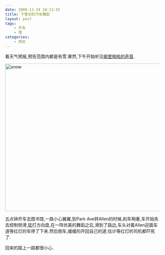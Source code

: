 ```yaml
---
date: 2008-11-24 18:13:55
title: 下雪天的汽车舞蹈
layout: post
tags:
    - 开车
    - 雪
categories:
    - 网志
---
```

看天气预报,预告范围内都是有雪.果然,下午开始听见[噼里啪啦的声音](http://twitter.com/ztpala/status/1021437830).

<a href="http://pic.ztpala.com/wp-content/uploads/2008/11/snow.jpg"><img class="aligncenter size-full wp-image-1468" title="snow" src="http://pic.ztpala.com/wp-content/uploads/2008/11/snow.jpg" alt="snow" width="640" height="480" /></a>

五点钟开车去图书馆,一路小心翼翼,到Park Ave转Allen的时候,刹车稍重,车开始失去控制侧滑,猛打方向盘,在一阵优美的舞蹈之后,滑到了路边,车头对着Allen迎面车道等红灯的车停了下来.然后倒车,缓缓的开回自己的道.估计等红灯的司机都吓死了.

回来的路上一路都很小心.
